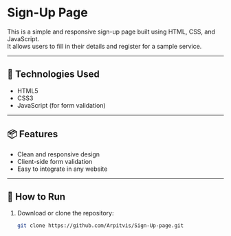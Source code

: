 # Sign-Up Page

This is a simple and responsive sign-up page built using HTML, CSS, and JavaScript.  
It allows users to fill in their details and register for a sample service.

---

## 🔧 Technologies Used

- HTML5  
- CSS3  
- JavaScript (for form validation)

---

## 📦 Features

- Clean and responsive design
- Client-side form validation
- Easy to integrate in any website

---

## 🚀 How to Run

1. Download or clone the repository:
   ```bash
   git clone https://github.com/Arpitvis/Sign-Up-page.git
